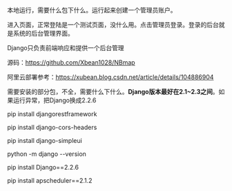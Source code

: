 本地运行，需要什么包下什么。运行起来创建一个管理员账户。

进入页面，正常登陆是一个测试页面，没什么用。点击管理员登录。登录的后台就是系统的后台管理界面。

Django只负责前端响应和提供一个后台管理



源码：https://github.com/Xbean1028/NBmap

阿里云部署参考：https://xubean.blog.csdn.net/article/details/104886904

需要安装的部分包，不全，需要什么下什么。**Django版本最好在2.1~2.3之间**。如果运行异常，把Django换成2.2.6

pip install djangorestframework

pip install django-cors-headers

pip install django-simpleui

python -m django --version

pip install Django==2.2.6

pip install apscheduler==2.1.2
